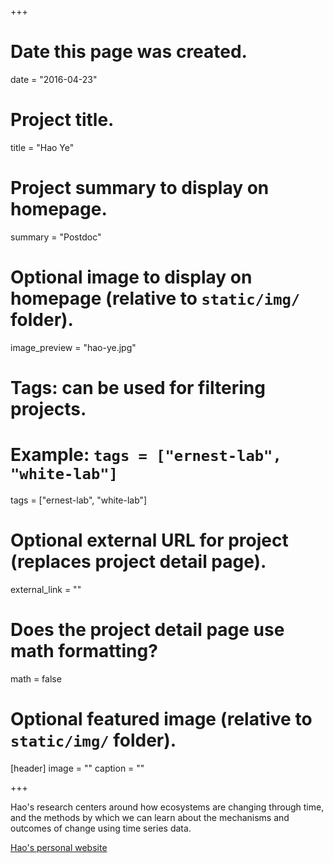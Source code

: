 +++
# Date this page was created.
date = "2016-04-23"

# Project title.
title = "Hao Ye"

# Project summary to display on homepage.
summary = "Postdoc"

# Optional image to display on homepage (relative to `static/img/` folder).
image_preview = "hao-ye.jpg"

# Tags: can be used for filtering projects.
# Example: `tags = ["ernest-lab", "white-lab"]`
tags = ["ernest-lab", "white-lab"]

# Optional external URL for project (replaces project detail page).
external_link = ""

# Does the project detail page use math formatting?
math = false

# Optional featured image (relative to `static/img/` folder).
[header]
image = ""
caption = ""

+++

Hao's research centers around how ecosystems are changing through time, and the methods by which we can learn about the mechanisms and outcomes of change using time series data.

[Hao's personal website](https://haoye.us)
